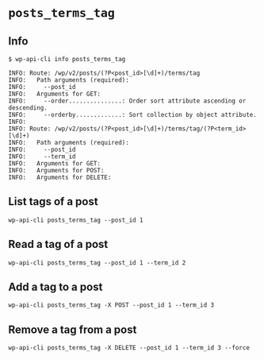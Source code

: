 `posts_terms_tag`
=================

Info
----

```
$ wp-api-cli info posts_terms_tag

INFO: Route: /wp/v2/posts/(?P<post_id>[\d]+)/terms/tag
INFO:   Path arguments (required):
INFO:     --post_id
INFO:   Arguments for GET:
INFO:     --order...............: Order sort attribute ascending or descending.
INFO:     --orderby.............: Sort collection by object attribute.
INFO:
INFO: Route: /wp/v2/posts/(?P<post_id>[\d]+)/terms/tag/(?P<term_id>[\d]+)
INFO:   Path arguments (required):
INFO:     --post_id
INFO:     --term_id
INFO:   Arguments for GET:
INFO:   Arguments for POST:
INFO:   Arguments for DELETE:
```

List tags of a post
-------------------

```
wp-api-cli posts_terms_tag --post_id 1
```

Read a tag of a post
--------------------

```
wp-api-cli posts_terms_tag --post_id 1 --term_id 2
```

Add a tag to a post
-------------------

```
wp-api-cli posts_terms_tag -X POST --post_id 1 --term_id 3
```

Remove a tag from a post
------------------------

```
wp-api-cli posts_terms_tag -X DELETE --post_id 1 --term_id 3 --force
```
